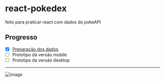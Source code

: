 # react-pokedex
 feito para praticar react com dados do pokeAPI
 
## Progresso
- [x] [Preparação dos dados](https://pokeapi.co/)
- [ ] Prototipo da versão mobile
- [ ] Prototipo da versão desktop
 
 ---
 ![image](https://user-images.githubusercontent.com/82549355/131420346-81b5f8de-dad8-4c71-abad-e707b73474c0.png)

